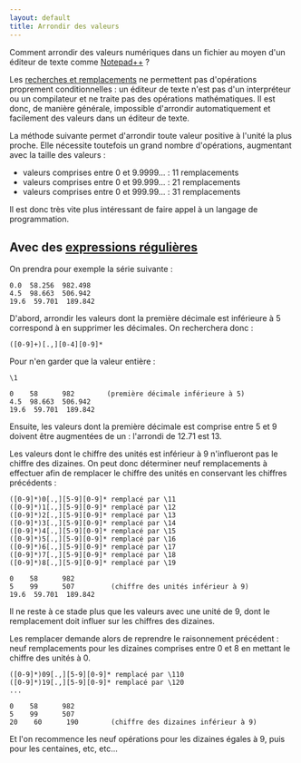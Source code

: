 ```yaml
---
layout: default
title: Arrondir des valeurs
---
```

Comment arrondir des valeurs numériques dans un fichier au moyen d'un éditeur de texte comme [Notepad++](notepad++.md) ?

Les [recherches et remplacements](recherches-et-remplacements.md) ne permettent pas d'opérations proprement conditionnelles : un éditeur de texte n'est pas d'un interpréteur ou un compilateur et ne traite pas des opérations mathématiques. Il est donc, de manière générale, impossible d'arrondir automatiquement et facilement des valeurs dans un éditeur de texte.

La méthode suivante permet d'arrondir toute valeur positive à l'unité la plus proche. Elle nécessite toutefois un grand nombre d'opérations, augmentant avec la taille des valeurs :

- valeurs comprises entre 0 et 9.9999... : 11 remplacements
- valeurs comprises entre 0 et 99.999... : 21 remplacements
- valeurs comprises entre 0 et 999.99... : 31 remplacements

Il est donc très vite plus intéressant de faire appel à un langage de programmation.

## Avec des [expressions régulières](expressions-regulieres.md)

On prendra pour exemple la série suivante :

    0.0  58.256  982.498
    4.5  98.663  506.942
    19.6  59.701  189.842

D'abord, arrondir les valeurs dont la première décimale est inférieure à 5 correspond à en supprimer les décimales. On recherchera donc :

```regex
([0-9]+)[.,][0-4][0-9]*
```

Pour n'en garder que la valeur entière :

```regex
\1
```

    0    58      982        (première décimale inférieure à 5)
    4.5  98.663  506.942
    19.6  59.701  189.842


Ensuite, les valeurs dont la première décimale est comprise entre 5 et 9 doivent être augmentées de un : l'arrondi de 12.71 est 13.

Les valeurs dont le chiffre des unités est inférieur à 9 n'influeront pas le chiffre des dizaines. On peut donc déterminer neuf remplacements à effectuer afin de remplacer le chiffre des unités en conservant les chiffres précédents :

```regex
([0-9]*)0[.,][5-9][0-9]* remplacé par \11
([0-9]*)1[.,][5-9][0-9]* remplacé par \12
([0-9]*)2[.,][5-9][0-9]* remplacé par \13
([0-9]*)3[.,][5-9][0-9]* remplacé par \14
([0-9]*)4[.,][5-9][0-9]* remplacé par \15
([0-9]*)5[.,][5-9][0-9]* remplacé par \16
([0-9]*)6[.,][5-9][0-9]* remplacé par \17
([0-9]*)7[.,][5-9][0-9]* remplacé par \18
([0-9]*)8[.,][5-9][0-9]* remplacé par \19
```

    0    58      982
    5    99      507         (chiffre des unités inférieur à 9)
    19.6  59.701  189.842

Il ne reste à ce stade plus que les valeurs avec une unité de 9, dont le remplacement doit influer sur les chiffres des dizaines.

Les remplacer demande alors de reprendre le raisonnement précédent : neuf remplacements pour les dizaines comprises entre 0 et 8 en mettant le chiffre des unités à 0.

```regex
([0-9]*)09[.,][5-9][0-9]* remplacé par \110
([0-9]*)19[.,][5-9][0-9]* remplacé par \120
...
```

    0    58      982
    5    99      507
    20    60      190        (chiffre des dizaines inférieur à 9)

Et l'on recommence les neuf opérations pour les dizaines égales à 9, puis pour les centaines, etc, etc...
